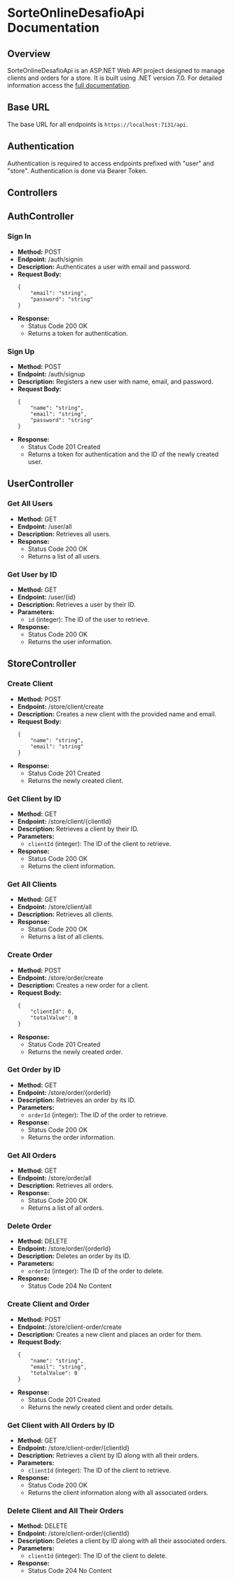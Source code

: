 # SorteOnlineDesafioApi Documentation

## Overview

SorteOnlineDesafioApi is an ASP.NET Web API project designed to manage clients and orders for a store. It is built using .NET version 7.0.
For detailed information access the [full documentation](https://erick-araujo-dev.github.io/desafio-doc/).

## Base URL

The base URL for all endpoints is `https://localhost:7131/api`.

## Authentication

Authentication is required to access endpoints prefixed with "user" and "store". Authentication is done via Bearer Token.

## Controllers

## AuthController

### Sign In

- **Method:** POST
- **Endpoint:** /auth/signin
- **Description:** Authenticates a user with email and password.
- **Request Body:**
	```
	{
		"email": "string",
		"password": "string"
	}
	```
- **Response:**
  - Status Code 200 OK
  - Returns a token for authentication.

### Sign Up

- **Method:** POST
- **Endpoint:** /auth/signup
- **Description:** Registers a new user with name, email, and password.
- **Request Body:**
	```
	{
		"name": "string",
		"email": "string",
		"password": "string"
	}
	```
- **Response:**
  - Status Code 201 Created
  - Returns a token for authentication and the ID of the newly created user.

## UserController

### Get All Users

- **Method:** GET
- **Endpoint:** /user/all
- **Description:** Retrieves all users.
- **Response:**
  - Status Code 200 OK
  - Returns a list of all users.

### Get User by ID

- **Method:** GET
- **Endpoint:** /user/{id}
- **Description:** Retrieves a user by their ID.
- **Parameters:**
  - `id` (integer): The ID of the user to retrieve.
- **Response:**
  - Status Code 200 OK
  - Returns the user information.

## StoreController

### Create Client

- **Method:** POST
- **Endpoint:** /store/client/create
- **Description:** Creates a new client with the provided name and email.
- **Request Body:**
	```
	{
		"name": "string",
		"email": "string"
	}
	```
- **Response:**
  - Status Code 201 Created
  - Returns the newly created client.

### Get Client by ID

- **Method:** GET
- **Endpoint:** /store/client/{clientId}
- **Description:** Retrieves a client by their ID.
- **Parameters:**
  - `clientId` (integer): The ID of the client to retrieve.
- **Response:**
  - Status Code 200 OK
  - Returns the client information.

### Get All Clients

- **Method:** GET
- **Endpoint:** /store/client/all
- **Description:** Retrieves all clients.
- **Response:**
  - Status Code 200 OK
  - Returns a list of all clients.

### Create Order

- **Method:** POST
- **Endpoint:** /store/order/create
- **Description:** Creates a new order for a client.
- **Request Body:**
	```
	{
		"clientId": 0,
		"totalValue": 0
	}
	```
- **Response:**
  - Status Code 201 Created
  - Returns the newly created order.

### Get Order by ID

- **Method:** GET
- **Endpoint:** /store/order/{orderId}
- **Description:** Retrieves an order by its ID.
- **Parameters:**
  - `orderId` (integer): The ID of the order to retrieve.
- **Response:**
  - Status Code 200 OK
  - Returns the order information.

### Get All Orders

- **Method:** GET
- **Endpoint:** /store/order/all
- **Description:** Retrieves all orders.
- **Response:**
  - Status Code 200 OK
  - Returns a list of all orders.

### Delete Order

- **Method:** DELETE
- **Endpoint:** /store/order/{orderId}
- **Description:** Deletes an order by its ID.
- **Parameters:**
  - `orderId` (integer): The ID of the order to delete.
- **Response:**
  - Status Code 204 No Content

### Create Client and Order

- **Method:** POST
- **Endpoint:** /store/client-order/create
- **Description:** Creates a new client and places an order for them.
- **Request Body:**
	```
	{
		"name": "string",
		"email": "string",
		"totalValue": 0
	}
	```
- **Response:**
  - Status Code 201 Created
  - Returns the newly created client and order details.

### Get Client with All Orders by ID

- **Method:** GET
- **Endpoint:** /store/client-order/{clientId}
- **Description:** Retrieves a client by ID along with all their orders.
- **Parameters:**
  - `clientId` (integer): The ID of the client to retrieve.
- **Response:**
  - Status Code 200 OK
  - Returns the client information along with all associated orders.

### Delete Client and All Their Orders

- **Method:** DELETE
- **Endpoint:** /store/client-order/{clientId}
- **Description:** Deletes a client by ID along with all their associated orders.
- **Parameters:**
  - `clientId` (integer): The ID of the client to delete.
- **Response:**
  - Status Code 204 No Content

